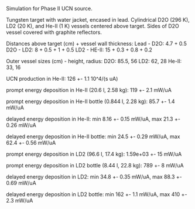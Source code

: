 Simulation for Phase II UCN source.

Tungsten target with water jacket, encased in lead.
Cylindrical D2O (296 K), LD2 (20 K), and He-II (1 K) vessels centered above target.
Sides of D2O vessel covered with graphite reflectors.

Distances above target (cm) + vessel wall thickness:
Lead - D2O: 4.7 + 0.5
D2O - LD2: 8 + 0.5 + 1 + 0.5
LD2 - HE-II: 15 + 0.3 + 0.8 + 0.2

Outer vessel sizes (cm) - height, radius:
D2O: 85.5, 56
LD2: 62, 28
He-II: 33, 16

UCN production in He-II:
126 +- 1.1 10^4/(s uA)

prompt energy deposition in He-II (20.6 l, 2.58 kg):
119 +- 2.1 mW/uA

prompt energy deposition in He-II bottle (0.844 l, 2.28 kg):
85.7 +- 1.4 mW/uA

delayed energy deposition in He-II:
min 8.16 +- 0.15 mW/uA, max 21.3 +- 0.26 mW/uA

delayed energy deposition in He-II bottle:
min 24.5 +- 0.29 mW/uA, max 62.4 +- 0.56 mW/uA

prompt energy deposition in LD2 (96.6 l, 17.4 kg):
1.59e+03 +- 15 mW/uA

prompt energy deposition in LD2 bottle (8.44 l, 22.8 kg):
789 +- 8 mW/uA

delayed energy deposition in LD2:
min 34.8 +- 0.35 mW/uA, max 88.3 +- 0.69 mW/uA

delayed energy deposition in LD2 bottle:
min 162 +- 1.1 mW/uA, max 410 +- 2.3 mW/uA

